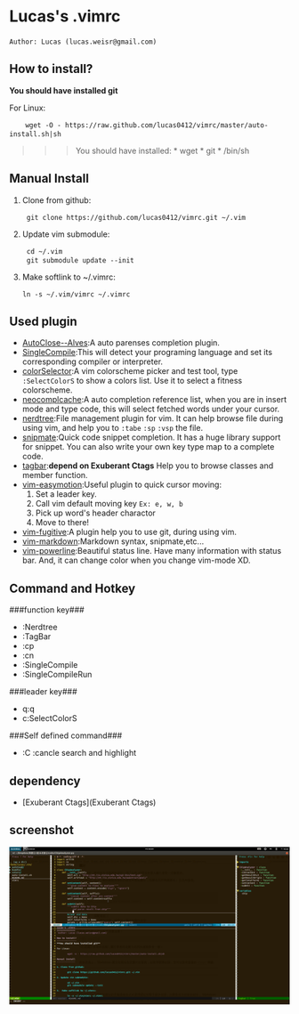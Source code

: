 Lucas's .vimrc
==============
`Author: Lucas (lucas.weisr@gmail.com)`

How to install?
---------------
**You should have installed git**

For Linux:

    	wget -O - https://raw.github.com/lucas0412/vimrc/master/auto-install.sh|sh

>>> You should have installed:
>>>     * wget
>>>     * git
>>>     * /bin/sh

Manual Install
--------------

1. Clone from github:

    	git clone https://github.com/lucas0412/vimrc.git ~/.vim

2. Update vim submodule:

    	cd ~/.vim
     	git submodule update --init

3.  Make softlink to ~/.vimrc:

    	ln -s ~/.vim/vimrc ~/.vimrc


Used plugin
-----------

* [AutoClose--Alves](https://github.com/vim-scripts/AutoClose--Alves):A auto parenses completion plugin.
* [SingleCompile](SingleCompile):This will detect your programing language and set its corresponding compiler or interpreter.
* [colorSelector](https://github.com/c9s/colorselector.vim):A vim colorscheme picker and test tool, type `:SelectColorS` to show a colors list. Use it to select a fitness colorscheme.
* [neocomplcache](https://github.com/Shougo/neocomplcache):A auto completion reference list, when you are in insert mode and type code, this will select fetched words under your cursor.
* [nerdtree](https://github.com/scrooloose/nerdtree):File management plugin for vim. It can help browse file during using vim, and help you to `:tabe` `:sp` `:vsp` the file.
* [snipmate](https://github.com/msanders/snipmate.vim):Quick code snippet completion. It has a huge library support for snippet. You can also write your own key type map to a  complete code.
* [tagbar](https://github.com/majutsushi/tagbar):**depend on Exuberant Ctags** Help you to browse classes and member function.
* [vim-easymotion](https://github.com/Lokaltog/vim-easymotion):Useful plugin to quick cursor moving:
    1. Set a leader key.
    2. Call vim default moving key `Ex: e, w, b`
    3. Pick up word's header charactor
    4. Move to there!
* [vim-fugitive](https://github.com/tpope/vim-fugitive):A plugin help you to use git, during using vim.
* [vim-markdown](https://github.com/hallison/vim-markdown):Markdown syntax, snipmate,etc...
* [vim-powerline](https://github.com/Lokaltog/vim-powerline):Beautiful status line. Have many information with status bar. And, it can change color when you change vim-mode XD.

Command and Hotkey
--------------------

###function key###

* <F2>:Nerdtree
* <F3>:TagBar
* <F5>:cp<CR>
* <F6>:cn<CR>
* <F8>:SingleCompile
* <F9>:SingleCompileRun

###leader key###

* <Leader>q:q
* <Leader>c:SelectColorS

###Self defined command###

* :C :cancle search and highlight

dependency
--------------------

* [Exuberant Ctags](Exuberant Ctags)

screenshot
--------------------

![screenshot1](/screenshot/screenshot.png)
